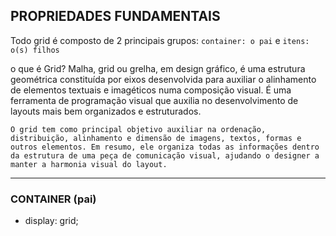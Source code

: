 ## PROPRIEDADES FUNDAMENTAIS

Todo grid é composto de 2 principais grupos:
`container: o pai` e `itens: o(s) filhos`

o que é Grid?
    Malha, grid ou grelha, em design gráfico, é uma estrutura geométrica constituída por eixos desenvolvida para auxiliar o alinhamento de elementos textuais e imagéticos numa composição visual. É uma ferramenta de programação visual que auxilia no desenvolvimento de layouts mais bem organizados e estruturados.
    
    O grid tem como principal objetivo auxiliar na ordenação, distribuição, alinhamento e dimensão de imagens, textos, formas e outros elementos. Em resumo, ele organiza todas as informações dentro da estrutura de uma peça de comunicação visual, ajudando o designer a manter a harmonia visual do layout.
---
### CONTAINER (pai)

- display: grid;

    